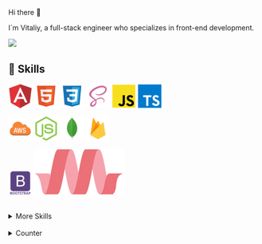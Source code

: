 Hi there 👋 

I`m Vitaliy, a full-stack engineer who specializes in front-end development.

![](https://komarev.com/ghpvc/?username=vitalybaboshin&label=Profile+views)
## 💼 Skills

![Image alt ](svg/angular.png)
![Image alt ](svg/html.png)
![Image alt ](svg/css.png)
![Image alt ](svg/scss.png)
![Image alt ](svg/js.png)
![Image alt ](svg/typescript.png)

![Image alt ](svg/aws.png)
![Image alt ](svg/nodejs.png)
![Image alt ](svg/mongodb.png)
![Image alt ](svg/firebase.png)

![Image alt ](svg/bootstrap.png)
![Image alt ](svg/mat.svg)

<br>
<details>
<summary>More Skills</summary>
<br>

![Image alt ](svg/webpack.png)
![Image alt ](svg/npm.png)
![Image alt ](svg/gulp.png)

![Image alt ](svg/c.png)
![Image alt ](svg/csharp.png)
![Image alt ](svg/mysql.png)

</details>

<br>
<details>
<summary>Counter</summary>
<br>

[![Visits Badge](https://badges.pufler.dev/visits/vitalybaboshin/vitalybaboshin)](https:vitalybaboshin.dev)

</details>
